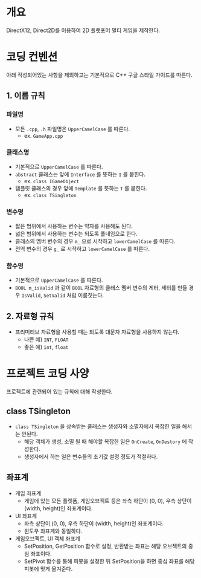 ﻿# 개요
DirectX12, Direct2D를 이용하여 2D 플랫포머 멀티 게임을 제작한다.

# 코딩 컨벤션
아래 작성되어있는 사항을 제외하고는 기본적으로 C++ 구글 스타일 가이드를 따른다.

## 1. 이름 규칙
### 파일명
- 모든 `.cpp`, `.h` 파일명은 `UpperCamelCase` 를 따른다.
	- ex. `GameApp.cpp`
### 클래스명
- 기본적으로 `UpperCamelCase` 를 따른다.
- `abstract` 클래스는 앞에 `Interface` 를 뜻하는 `I` 를 붙힌다.
	- ex. `class IGameObject`
- 템플릿 클래스의 경우 앞에 `Template` 를 뜻하는 `T` 를 붙힌다.
	- ex. `class TSingleton`
### 변수명
- 짧은 범위에서 사용하는 변수는 약자를 사용해도 된다.
- 넓은 범위에서 사용하는 변수는 되도록 풀네임으로 한다.
- 클래스의 멤버 변수의 경우 `m_` 으로 시작하고 `lowerCamelCase` 를 따른다.
- 전역 변수의 경우 `g_` 로 시작하고 `lowerCamelCase` 를 따른다.
### 함수명
- 기본적으로 `UpperCamelCase` 를 따른다.
- `BOOL m_isValid` 과 같이 `BOOL` 자료형의 클래스 멤버 변수의 게터, 세터를 만들 경우 `IsValid`, `SetValid` 처럼 이름짓는다.

## 2. 자료형 규칙
- 프리미티브 자료형을 사용할 때는 되도록 대문자 자료형을 사용하지 않는다.
	- 나쁜 예) `INT`, `FLOAT`
	- 좋은 예) `int`, `float`

# 프로젝트 코딩 사양
프로젝트에 관련되어 있는 규칙에 대해 작성한다.

## class TSingleton
- `class TSingleton` 을 상속받는 클래스는 생성자와 소멸자에서 복잡한 일을 해서는 안된다.
	- 해당 객체가 생성, 소멸 될 때 해야할 복잡한 일은 `OnCreate`, `OnDestory` 에 작성한다.
	- 생성자에서 하는 일은 변수들의 초기값 설정 정도가 적절하다.

## 좌표계
- 게임 좌표계
	- 게임에 있는 모든 플렛폼, 게임오브젝트 등은 좌측 하단이 (0, 0), 우측 상단이 (width, height)인 좌표계이다.
- UI 좌표계
	- 좌측 상단이 (0, 0), 우측 하단이 (width, height)인 좌표계이다.
	- 윈도우 좌표계와 동일하다.
- 게임오브젝트, UI 객체 좌표계
	- SetPosition, GetPosition 함수로 설정, 반환받는 좌표는 해당 오브젝트의 중심 좌표이다.
	- SetPivot 함수를 통해 피봇을 설정한 뒤 SetPosition을 하면 중심 좌표를 해당 피봇에 맞게 옮겨준다.